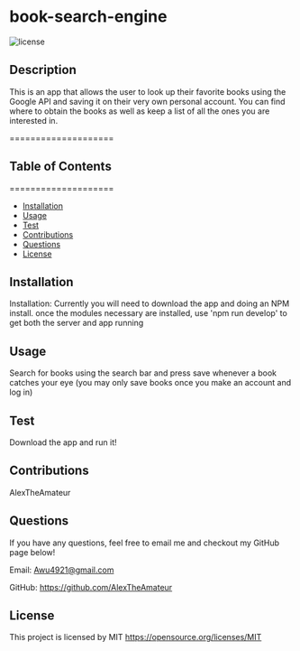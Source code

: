 # book-search-engine
  ![license](https://img.shields.io/badge/license-MIT-yellowgreen)

## Description
This is an app that allows the user to look up their favorite books using the Google API and saving it on their very own personal account. You can find where to obtain the books as well as keep a list of all the ones you are interested in.

====================
## Table of Contents
====================
* [Installation](#installation)
* [Usage](#usage)
* [Test](#test)
* [Contributions](#contibutions)
* [Questions](#questions)
* [License](#license)

## Installation
Installation: Currently you will need to download the app and doing an NPM install. once the modules necessary are installed, use 'npm run develop' to get both the server and app running

## Usage
Search for books using the search bar and press save whenever a book catches your eye (you may only save books once you make an account and log in)

## Test
Download the app and run it!

## Contributions
AlexTheAmateur




## Questions
If you have any questions, feel free to email me and checkout my GitHub page below!

Email: Awu4921@gmail.com

GitHub: https://github.com/AlexTheAmateur

## License
This project is licensed by MIT
https://opensource.org/licenses/MIT
